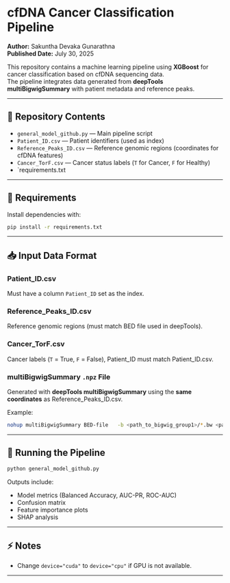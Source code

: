 # cfDNA Cancer Classification Pipeline

**Author:** Sakuntha Devaka Gunarathna  
**Published Date:** July 30, 2025  

This repository contains a machine learning pipeline using **XGBoost** for cancer classification based on cfDNA sequencing data.  
The pipeline integrates data generated from **deepTools multiBigwigSummary** with patient metadata and reference peaks.

---

## 📂 Repository Contents

- `general_model_github.py` — Main pipeline script
- `Patient_ID.csv` — Patient identifiers (used as index)
- `Reference_Peaks_ID.csv` — Reference genomic regions (coordinates for cfDNA features)
- `Cancer_TorF.csv` — Cancer status labels (`T` for Cancer, `F` for Healthy)
- `requirements.txt

---

## 🔧 Requirements

Install dependencies with:

```bash
pip install -r requirements.txt
```

---

## 📥 Input Data Format

### Patient_ID.csv
Must have a column `Patient_ID` set as the index.

### Reference_Peaks_ID.csv
Reference genomic regions (must match BED file used in deepTools).

### Cancer_TorF.csv
Cancer labels (`T` = True, `F` = False), Patient_ID must match Patient_ID.csv.

### multiBigwigSummary `.npz` File
Generated with **deepTools multiBigwigSummary** using the **same coordinates** as Reference_Peaks_ID.csv.

Example:

```bash
nohup multiBigwigSummary BED-file   -b <path_to_bigwig_group1>/*.bw <path_to_bigwig_group2>/*.bw ...   -o Output_deepTools_multiBigwigSummary.npz   --outRawCounts Output_counts.tab   --BED Reference_Peaks_ID.bed &
```

---

## 🚀 Running the Pipeline

```bash
python general_model_github.py
```

Outputs include:
- Model metrics (Balanced Accuracy, AUC-PR, ROC-AUC)
- Confusion matrix
- Feature importance plots
- SHAP analysis

---

## ⚡ Notes

- Change `device="cuda"` to `device="cpu"` if GPU is not available.

---
